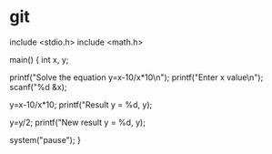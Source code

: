 # git

include <stdio.h>
include <math.h>

main()
{
  int x, y;
  
  printf("Solve the equation y=x-10/x*10\n");
  printf("Enter x value\n");
  scanf("%d &x);
  
  y=x-10/x*10;
  printf("Result y = %d, y);
  
  y=y/2;
  printf("New result y = %d, y);
  
  system("pause");
}
